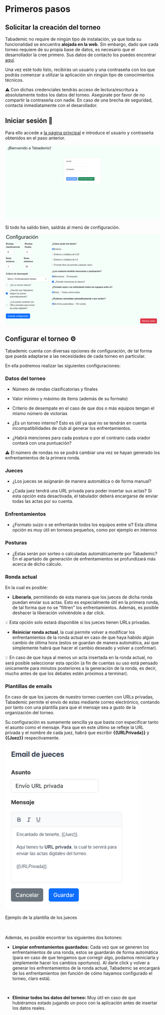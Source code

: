 # Primeros pasos

## Solicitar la creación del torneo

Tabademic no require de ningún tipo de instalación, ya que toda su funcionalidad se encuentra **alojada en la web**. Sin embargo, dado que cada torneo requiere de su propia base de datos, es necesario que el desarrollador la cree primero. Sus datos de contacto los puedes encontrar [aquí](desarrollador.md).

Una vez esté todo listo, recibirás un usuario y una contraseña con los que podrás comenzar a utilizar la aplicación sin ningún tipo de conocimientos técnicos.

<div class="warning"> 

⚠️ Con dichas credenciales tendrás <span class="bold">acceso de lectura/escritura a absolutamente todos los datos del torneo. </span>
Asegúrate por favor de no compartir la contraseña con nadie.  <span class="bold">En caso de una brecha de seguridad, contacta inmediatamente con el desarollador.</span>
</div>

## Iniciar sesión 🔑

Para ello accede a [la página principal](https://tabademic.com) e introduce el usuario y contraseña obtenidos en el paso anterior.

![Login](_images/login.png)

Si todo ha salido bien, saldrás al menú de configuración.


![Ejemplo de configuración](_images/menu_configuracion.png)

## Configurar el torneo ⚙️

Tabademic cuenta con diversas opciones de configuración, de tal forma que pueda adaptarse a las necesidades de cada torneo en particular.

En ella podremos realizar las siguientes configuraciones:

### Datos del torneo

* Número de rondas clasificatorias y finales

* Valor mínimo y máximo de ítems (además de su formato)

* Criterio de desempate en el caso de que dos o más equipos tengan el mismo número de victorias

* ¿Es un torneo interno? Esto es útil ya que no se tendrán en cuenta incompatibilidades de club al generar los enfrentamientos.

* ¿Habrá menciones para cada postura o por el contrario cada orador contará con una puntuación?

<div class="warning"> 

⚠️ El número de rondas no se podrá cambiar una vez se hayan generado los enfrentamientos de la primera ronda.
</div>


### Jueces

* ¿Los jueces se asignarán de manera automática o de forma manual?

* ¿Cada juez tendrá una URL privada para poder insertar sus actas? Si esta opción esta desactivada, el tabulador deberá encargarse de enviar todas las actas por su cuenta.


### Enfrentamientos

* ¿Formato suizo o se enfrentarán todos los equipos entre sí? Esta última opción es muy útil en torneos pequeños, como por ejemplo en internos


### Posturas

* ¿Estas serán por sorteo o calculadas automáticamente por Tabademic? En el apartado de generación de enfrentamientos se profundizará más acerca de dicho cálculo.

### Ronda actual

En la cual es posible:

* **Liberarla**, permitiendo de esta manera que los jueces de dicha ronda puedan enviar sus actas. Esto es especialmente útil en la primera ronda, de tal forma que no se "filtren" los enfrentamientos. Además, es posible deshacer la liberación volviéndole a dar click.

<div class="tip">
💡
Esta opción solo estará disponible si los jueces tienen URLs privadas.

</div>

* **Reiniciar ronda actual**, la cual permite volver a modificar los enfrentamientos de la ronda actual en caso de que haya habido algún cambio de última hora (estos se guardan de manera automática, así que simplemente habrá que hacer el cambio deseado y volver a confirmar).

<div class="tip">
💡
En caso de que haya al menos un acta insertada en la ronda actual, no será posible seleccionar esta opción (a fin de cuentas su uso está pensado únicamente para minutos posteriores a la generación de la ronda, es decir, mucho antes de que los debates estén próximos a terminar).

</div>

### Plantillas de emails

En caso de que los jueces de nuestro torneo cuenten con URLs privadas, Tabademic permite el envío de estas mediante correo electrónico, contando por tanto con una plantilla para que el mensaje sea a gusto de la organización del torneo.

Su configuración es sumamente sencilla ya que basta con especificar tanto el asunto como el mensaje. Para que en este último se refleje la URL privada y el nombre de cada juez, habrá que escribir **{{URLPrivada}}** y **{{Juez}}** respectivamente.


<div class="centered-image">

![Ejemplo de plantilla de jueces](_images/plantilla_jueces.png)

</div>

<div class="caption">Ejemplo de la plantilla de los jueces</div>

<br>

<br>


Además, es posible encontrar los siguientes dos botones:


* **Limpiar enfrentamientos guardados:** Cada vez que se generen los enfrentamientos de una ronda, estos se guardarán de forma automática (para en caso de que tengamos que corregir algo, podamos reiniciarla y simplemente hacer los cambios oportunos). Al darle click y volver a generar los enfrentamientos de la ronda actual, Tabademic se encargará de los enfrentamientos (en función de cómo hayamos configurado el torneo, claro está).

<br>

* **Eliminar todos los datos del torneo:** Muy útil en caso de que hubiéramos estado jugando un poco con la aplicación antes de insertar los datos reales.